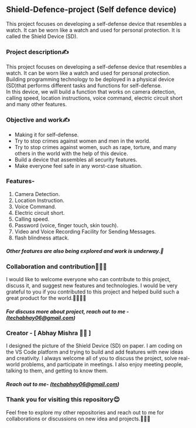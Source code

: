 
## Shield-Defence-project (Self defence device)
This project focuses on developing a self-defense device that resembles a watch. It can be worn like a watch and used for personal protection. 
It is called the Shield Device (SD).

### Project description✍️
This project focuses on developing a self-defense device that resembles a watch. 
It can be worn like a watch and used for personal protection. 
Building programming technology to be deployed in a physical device (SD)that performs different tasks and functions for self-defense.  
In this device, we will build a function that works on camera detection, calling speed, location instructions, voice command, electric circuit short and many other features.
 
### Objective and work✍️
- Making it for self-defense.
- Try to stop crimes against women and men in the world.
- Try to stop crimes against women, such as rape, torture, and many others in the world with the help of this device.
- Build a device that assembles all security features.
- Make everyone feel safe in any worst-case situation.

### Features-
1. Camera Detection.
2. Location Instruction.
3. Voice Command.
4. Electric circuit short.
5. Calling speed.
6. Password (voice, finger touch, skin touch).
7. Video and Voice Recording Facility for Sending Messages.
8. flash blindness attack.

##### Other features are also being explored and work is underway.🚀

### Collaboration and contribution🤝🧑‍💻
I would like to welcome everyone who can contribute to this project, discuss it, and suggest new features and technologies. 
I would be very grateful to you if you contributed to this project and helped build such a great product for the world.🤝🧑‍💻🚀
##### For discuss more about project, reach out to me - (techabhay06@gmail.com)

### Creator - [ Abhay Mishra 🧑‍💻 ]
I designed the picture of the Shield Device (SD) on paper. 
I am coding on the VS Code platform and trying to build and add features with new ideas and creativity. 
I always welcome all of you to discuss the project, solve real-world problems, and participate in meetings. 
I also enjoy meeting people, talking to them, and getting to know them.
##### Reach out to me- (techabhay06@gmail.com)

### Thank you for visiting this repository😊
Feel free to explore my other repositories and reach out to me for collaborations or discussions on new idea and projects.🤝😊🚀